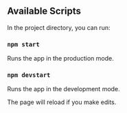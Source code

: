 ## Available Scripts

In the project directory, you can run:

### `npm start`

Runs the app in the production mode.<br />

### `npm devstart`

Runs the app in the development mode.<br />

The page will reload if you make edits.<br />
